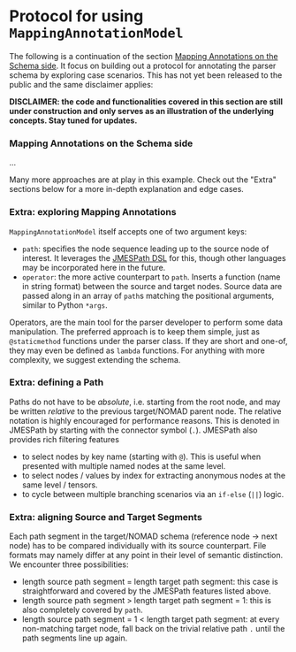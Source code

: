 # Protocol for using `MappingAnnotationModel`

The following is a continuation of the section [Mapping Annotations on the Schema side](parser_plugins.md#mapping-annotations-on-the-schema-side).
It focus on building out a protocol for annotating the parser schema by exploring case scenarios.
This has not yet been released to the public and the same disclaimer applies:

**DISCLAIMER: the code and functionalities covered in this section are still under construction and only serves as an illustration of the underlying concepts. Stay tuned for updates.**

### Mapping Annotations on the Schema side

...

Many more approaches are at play in this example.
Check out the "Extra" sections below for a more in-depth explanation and edge cases.

### Extra: exploring Mapping Annotations

`MappingAnnotationModel` itself accepts one of two argument keys:

- `path`: specifies the node sequence leading up to the source node of interest. It leverages the [JMESPath DSL](https://jmespath.org/) for this, though other languages may be incorporated here in the future.
- `operator`: the more active counterpart to `path`. Inserts a function (name in string format) between the source and target nodes. Source data are passed along in an array of `path`s matching the positional arguments, similar to Python `*args`.

Operators, are the main tool for the parser developer to perform some data manipulation.
The preferred approach is to keep them simple, just as `@staticmethod` functions under the parser class.  <!-- TODO double-check -->
If they are short and one-of, they may even be defined as `lambda` functions.
For anything with more complexity, we suggest extending the schema.

### Extra: defining a Path

Paths do not have to be _absolute_, i.e. starting from the root node, and may be written _relative_ to the previous target/NOMAD parent node.
The relative notation is highly encouraged for performance reasons.
This is denoted in JMESPath by starting with the connector symbol (`.`).
JMESPath also provides rich filtering features 

- to select nodes by key name (starting with `@`). This is useful when presented with multiple named nodes at the same level.
- to select nodes / values by index for extracting anonymous nodes at the same level / tensors.
- to cycle between multiple branching scenarios via an `if-else` (`||`) logic.  <!-- TODO: double-check symbol -->

### Extra: aligning Source and Target Segments

Each path segment in the target/NOMAD schema (reference node -> next node) has to be compared individually with its source counterpart.
File formats may namely differ at any point in their level of semantic distinction.
We encounter three possibilities:

- length source path segment = length target path segment: this case is straightforward and covered by the JMESPath features listed above.
- length source path segment > length target path segment = 1: this is also completely covered by `path`.
- length source path segment = 1 < length target path segment: at every non-matching target node, fall back on the trivial relative path `.` until the path segments line up again. <!-- TODO verify with Alvin -->

<!-- What if a connector node may be entirely absent, e.g. as with workflows? -->